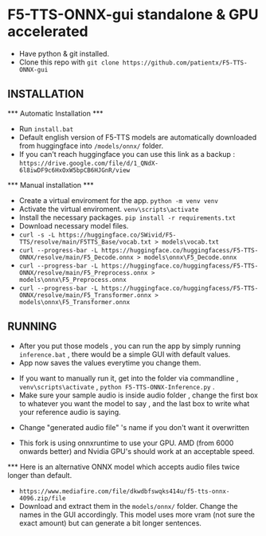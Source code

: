 # F5-TTS-ONNX-gui standalone & GPU accelerated 

- Have python & git installed.
- Clone this repo with `git clone https://github.com/patientx/F5-TTS-ONNX-gui`

## INSTALLATION 
*** Automatic Installation ***
- Run `install.bat`
- Default english version of F5-TTS models are automatically downloaded from huggingface into `/models/onnx/` folder.
- If you can't reach huggingface you can use this link as a backup : `https://drive.google.com/file/d/1_QNdX-6l8iwDF9c6HxOxW5bpCB6HJGnR/view`

*** Manual installation ***
- Create a virtual enviroment for the app. `python -m venv venv`
- Activate the virtual enviroment. `venv\scripts\activate`
- Install the necessary packages. `pip install -r requirements.txt`
- Download necessary model files.
- `curl -s -L https://huggingface.co/SWivid/F5-TTS/resolve/main/F5TTS_Base/vocab.txt > models\vocab.txt`
- `curl --progress-bar -L https://huggingface.co/huggingfacess/F5-TTS-ONNX/resolve/main/F5_Decode.onnx > models\onnx\F5_Decode.onnx`
- `curl --progress-bar -L https://huggingface.co/huggingfacess/F5-TTS-ONNX/resolve/main/F5_Preprocess.onnx > models\onnx\F5_Preprocess.onnx`
- `curl --progress-bar -L https://huggingface.co/huggingfacess/F5-TTS-ONNX/resolve/main/F5_Transformer.onnx > models\onnx\F5_Transformer.onnx`
  
## RUNNING
* After you put those models , you can run the app by simply running `inference.bat` , there would be a simple GUI with default values.
* App now saves the values everytime you change them.
- If you want to manually run it, get into the folder via commandline , `venv\scripts\activate` , `python F5-TTS-ONNX-Inference.py` .
- Make sure your sample audio is inside audio folder , change the first box to whatever you want the model to say , and the last box to write what your reference audio is saying.
* Change "generated audio file" 's name if you don't want it overwritten

* This fork is using onnxruntime to use your GPU. AMD (from 6000 onwards better) and Nvidia GPU's should work at an acceptable speed. 

*** Here is an alternative ONNX model which accepts audio files twice longer than default.
- `https://www.mediafire.com/file/dkwdbfswqks414u/f5-tts-onnx-4096.zip/file`
- Download and extract them in the `models/onnx/` folder. Change the names in the GUI accordingly. This model uses more vram (not sure the exact amount) but can generate a bit longer sentences.


  
